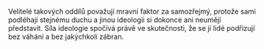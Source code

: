 Velitelé takových oddílů považují mravní faktor za samozřejmý, protože sami podléhají stejnému duchu a jinou ideologii si dokonce ani neumějí představit. Síla ideologie spočívá právě ve skutečnosti, že se jí lidé podřizují bez váhání a bez jakýchkoli zábran. 